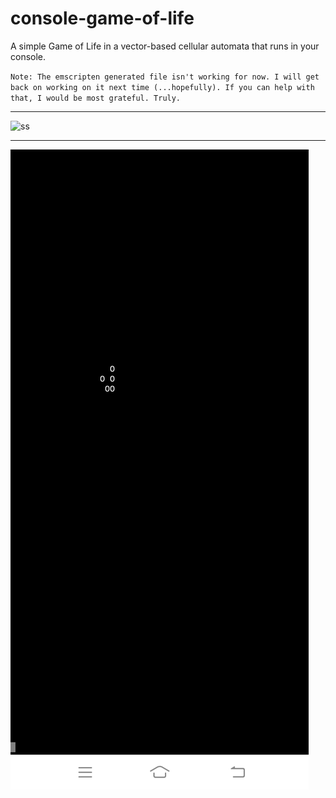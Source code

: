 # console-game-of-life
A simple Game of Life in a vector-based cellular automata that runs in your console.

`Note: The emscripten generated file isn't working for now. I will get back on working on it next time (...hopefully). If you can help with that, I would be most grateful. Truly.`


---


![ss](https://github.com/vonnogadas/console-game-of-life/blob/c6e8756f6dac08c87fdc568ea1f045be95cd73da/Screenrecording_20230303_102252.gif)


---


![ss](https://github.com/vonnogadas/console-game-of-life/blob/54960814982eea8e1382fb66159d272c54418e81/Screenshot_20230303_083714.jpg)

